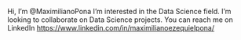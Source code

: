 Hi, I’m @MaximilianoPona
I’m interested in the Data Science field.
I’m looking to collaborate on Data Science projects.
You can reach me on LinkedIn https://www.linkedin.com/in/maximilianoezequielpona/

<!---
MaximilianoPona/MaximilianoPona is a ✨ special ✨ repository because its `README.md` (this file) appears on your GitHub profile.
You can click the Preview link to take a look at your changes.
--->
